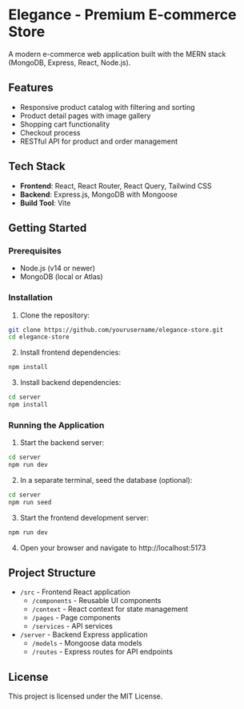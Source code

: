 
# Elegance - Premium E-commerce Store

A modern e-commerce web application built with the MERN stack (MongoDB, Express, React, Node.js).

## Features

- Responsive product catalog with filtering and sorting
- Product detail pages with image gallery
- Shopping cart functionality
- Checkout process
- RESTful API for product and order management

## Tech Stack

- **Frontend**: React, React Router, React Query, Tailwind CSS
- **Backend**: Express.js, MongoDB with Mongoose
- **Build Tool**: Vite

## Getting Started

### Prerequisites

- Node.js (v14 or newer)
- MongoDB (local or Atlas)

### Installation

1. Clone the repository:
```bash
git clone https://github.com/yourusername/elegance-store.git
cd elegance-store
```

2. Install frontend dependencies:
```bash
npm install
```

3. Install backend dependencies:
```bash
cd server
npm install
```

### Running the Application

1. Start the backend server:
```bash
cd server
npm run dev
```

2. In a separate terminal, seed the database (optional):
```bash
cd server
npm run seed
```

3. Start the frontend development server:
```bash
npm run dev
```

4. Open your browser and navigate to http://localhost:5173

## Project Structure

- `/src` - Frontend React application
  - `/components` - Reusable UI components
  - `/context` - React context for state management
  - `/pages` - Page components
  - `/services` - API services
- `/server` - Backend Express application
  - `/models` - Mongoose data models
  - `/routes` - Express routes for API endpoints

## License

This project is licensed under the MIT License.
